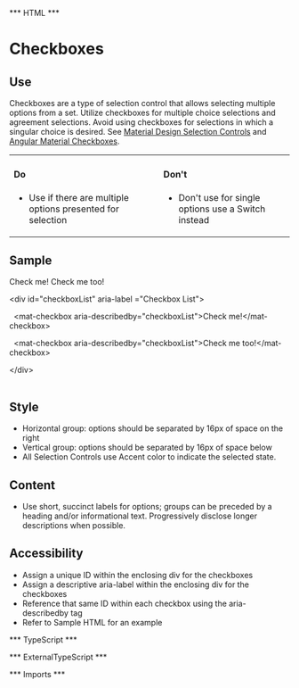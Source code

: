*** HTML ***
# Checkboxes

## Use
Checkboxes are a type of selection control that allows selecting multiple options from a set. Utilize checkboxes
    for multiple choice selections and agreement selections. Avoid using checkboxes for selections in which a singular
    choice is desired.
See [Material Design Selection Controls](https://material.io/guidelines/components/selection-controls.html#selection-controls-checkbox) and [Angular Material Checkboxes](https://material.angular.io/components/checkbox/overview).
  
<table>
<tbody>
<tr>
<td>
<h4 id="do">Do</h4>

* Use if there are multiple options presented for selection
    
</td>
<td>
<h4 id="dont">Don't</h4>

* Don't use for single options use a Switch instead
    
</td>
</tr>
</tbody>
</table>

## Sample
<mat-tab-group>
    <mat-tab label="Component Sample">
        <div class="tab-height"> 
            <div id="checkboxList" aria-label="Checkbox List">
                <mat-checkbox aria-describedby="checkboxList">Check me!</mat-checkbox> 
                <mat-checkbox aria-describedby="checkboxList">Check me too!</mat-checkbox> 
            </div>    
        </div>
    </mat-tab>
    <mat-tab label="HTML"><div class="tab-height">
        <table style="width:100%">
            <p>&lt;div id="checkboxList" aria-label ="Checkbox List"&gt; </p>
            <p>    &nbsp; &lt;mat-checkbox aria-describedby="checkboxList"&gt;Check me!&lt;/mat-checkbox&gt; </p>
            <p>    &nbsp; &lt;mat-checkbox aria-describedby="checkboxList"&gt;Check me too!&lt;/mat-checkbox&gt; </p>
            <p>&lt;/div&gt;</p>
        </table>
    </div></mat-tab>
</mat-tab-group>

## Style

* Horizontal group: options should be separated by 16px of space on the right
* Vertical group: options should be separated by 16px of space below
* All Selection Controls use Accent color to indicate the selected state.

## Content
* Use short, succinct labels for options; groups can be preceded by a heading and/or informational text. Progressively disclose longer descriptions when possible.

## Accessibility
* Assign a unique ID within the enclosing div for the checkboxes
* Assign a descriptive aria-label within the enclosing div for the checkboxes
* Reference that same ID within each checkbox using the aria-describedby tag
* Refer to Sample HTML for an example

*** TypeScript *** 

*** ExternalTypeScript ***

*** Imports ***